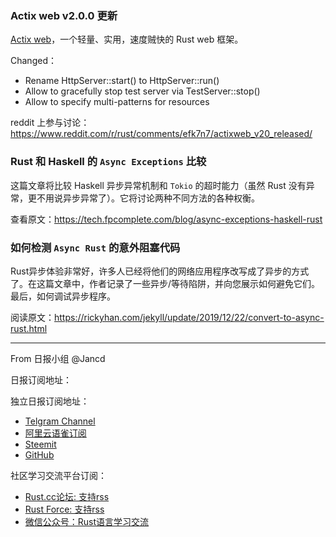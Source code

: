 ### Actix web v2.0.0 更新

[Actix web](https://github.com/actix/actix-web)，一个轻量、实用，速度贼快的 Rust web 框架。

Changed：
- Rename HttpServer::start() to HttpServer::run()
- Allow to gracefully stop test server via TestServer::stop()
- Allow to specify multi-patterns for resources

reddit 上参与讨论：https://www.reddit.com/r/rust/comments/efk7n7/actixweb_v20_released/

### Rust 和 Haskell 的 `Async Exceptions` 比较

这篇文章将比较 Haskell 异步异常机制和 `Tokio` 的超时能力（虽然 Rust 没有异常，更不用说异步异常了）。它将讨论两种不同方法的各种权衡。

查看原文：https://tech.fpcomplete.com/blog/async-exceptions-haskell-rust

### 如何检测 `Async Rust` 的意外阻塞代码

Rust异步体验非常好，许多人已经将他们的网络应用程序改写成了异步的方式了。在这篇文章中，作者记录了一些异步/等待陷阱，并向您展示如何避免它们。最后，如何调试异步程序。

阅读原文：https://rickyhan.com/jekyll/update/2019/12/22/convert-to-async-rust.html


---

From 日报小组 @Jancd

日报订阅地址：

独立日报订阅地址：
- [Telgram Channel](https://t.me/rust_daily_news )
- [阿里云语雀订阅](https://www.yuque.com/chaosbot/rustnews)
- [Steemit](https://steemit.com/@blackanger)
- [GitHub](https://github.com/RustStudy/rust_daily_news)

社区学习交流平台订阅：
- [Rust.cc论坛: 支持rss](https://rust.cc)
- [Rust Force: 支持rss](https://rustforce.net/)
- [微信公众号：Rust语言学习交流](https://rust.cc/article?id=ed7c9379-d681-47cb-9532-0db97d883f62)
